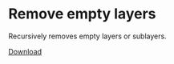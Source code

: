 # Remove empty layers

Recursively removes empty layers or sublayers.

[Download](https://raw.github.com/davidderaedt/CSscripts/master/illustrator/removeEmpyLayers/removeEmptyLayers.jsx)
